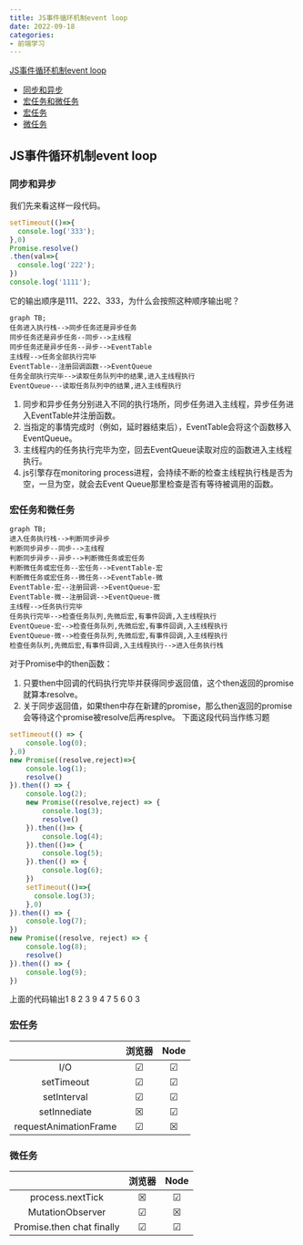 ```yaml
---
title: JS事件循环机制event loop
date: 2022-09-18
categories: 
- 前端学习
---
```


[JS事件循环机制event loop](#1)
  - [同步和异步](#2)
  - [宏任务和微任务](#3)
  - [宏任务](#4)
  - [微任务](#5)

<p id=1></p>

## JS事件循环机制event loop

<p id=2></p>

### 同步和异步
我们先来看这样一段代码。
```js
setTimeout(()=>{
  console.log('333');
},0)
Promise.resolve()
.then(val=>{
  console.log('222');
})
console.log('1111');
```
它的输出顺序是111、222、333，为什么会按照这种顺序输出呢？
```mermaid
graph TB;
任务进入执行栈-->同步任务还是异步任务
同步任务还是异步任务--同步-->主线程
同步任务还是异步任务--异步-->EventTable
主线程-->任务全部执行完毕
EventTable--注册回调函数-->EventQueue
任务全部执行完毕-->读取任务队列中的结果,进入主线程执行
EventQueue---读取任务队列中的结果,进入主线程执行
```
1. 同步和异步任务分别进入不同的执行场所，同步任务进入主线程，异步任务进入EventTable并注册函数。
2. 当指定的事情完成时（例如，延时器结束后），EventTable会将这个函数移入EventQueue。
3. 主线程内的任务执行完毕为空，回去EventQueue读取对应的函数进入主线程执行。
4. js引擎存在monitoring process进程，会持续不断的检查主线程执行栈是否为空，一旦为空，就会去Event Queue那里检查是否有等待被调用的函数。 

<p id=3></p>

### 宏任务和微任务
```mermaid
graph TB;
进入任务执行栈-->判断同步异步
判断同步异步--同步-->主线程
判断同步异步--异步-->判断微任务或宏任务
判断微任务或宏任务--宏任务-->EventTable-宏
判断微任务或宏任务--微任务-->EventTable-微
EventTable-宏--注册回调-->EventQueue-宏
EventTable-微--注册回调-->EventQueue-微
主线程-->任务执行完毕
任务执行完毕-->检查任务队列,先微后宏,有事件回调,入主线程执行
EventQueue-宏-->检查任务队列,先微后宏,有事件回调,入主线程执行
EventQueue-微-->检查任务队列,先微后宏,有事件回调,入主线程执行
检查任务队列,先微后宏,有事件回调,入主线程执行-->进入任务执行栈
```
对于Promise中的then函数：
1. 只要then中回调的代码执行完毕并获得同步返回值，这个then返回的promise就算本resolve。
2. 关于同步返回值，如果then中存在新建的promise，那么then返回的promise会等待这个promise被resolve后再resplve。
下面这段代码当作练习题
```js
setTimeout(() => {
    console.log(0);
},0)
new Promise((resolve,reject)=>{
    console.log(1);
    resolve()
}).then(() => {
    console.log(2);
    new Promise((resolve,reject) => {
        console.log(3);
        resolve()
    }).then(()=> {
        console.log(4);
    }).then(()=> {
        console.log(5);
    }).then(() => {
        console.log(6);
    })
    setTimeout(()=>{
      console.log(3);
    },0)
}).then(() => {
    console.log(7);
})
new Promise((resolve, reject) => {
    console.log(8);
    resolve()
}).then(() => {
    console.log(9);
})
```
上面的代码输出1 8 2 3 9 4 7 5 6 0 3

<p id=4></p>

### 宏任务

|                       | 浏览器  |  Node   |
| :-------------------: | :-----: | :-----: |
|          I/O          | &#9745; | &#9745; |
|      setTimeout       | &#9745; | &#9745; |
|      setInterval      | &#9745; | &#9745; |
|     setInnediate      | &#9746; | &#9745; |
| requestAnimationFrame | &#9745; | &#9746; |

<p id=5></p>

### 微任务

|                           | 浏览器  |  Node   |
| :-----------------------: | :-----: | :-----: |
|     process.nextTick      | &#9746; | &#9745; |
|     MutationObserver      | &#9745; | &#9746; |
| Promise.then chat finally | &#9745; | &#9745; |

